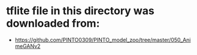 # tflite file in this directory was downloaded from:

- https://github.com/PINTO0309/PINTO_model_zoo/tree/master/050_AnimeGANv2

